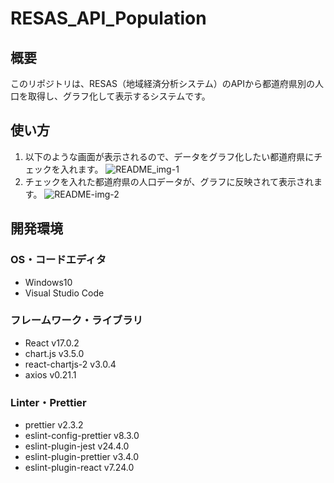 # RESAS_API_Population

## 概要
このリポジトリは、RESAS（地域経済分析システム）のAPIから都道府県別の人口を取得し、グラフ化して表示するシステムです。


## 使い方

1. 以下のような画面が表示されるので、データをグラフ化したい都道府県にチェックを入れます。
![README_img-1](https://user-images.githubusercontent.com/65604109/127834285-2757938c-8c91-4636-8ad3-3b7716827b21.png)
1. チェックを入れた都道府県の人口データが、グラフに反映されて表示されます。
![README-img-2](https://user-images.githubusercontent.com/65604109/127881086-611b1749-355b-485b-9406-d4e16d01dd9b.png)

## 開発環境
### OS・コードエディタ
- Windows10
- Visual Studio Code
### フレームワーク・ライブラリ
- React v17.0.2
- chart.js v3.5.0
- react-chartjs-2 v3.0.4
- axios v0.21.1
### Linter・Prettier
- prettier v2.3.2
- eslint-config-prettier v8.3.0
- eslint-plugin-jest v24.4.0
- eslint-plugin-prettier v3.4.0
- eslint-plugin-react v7.24.0
